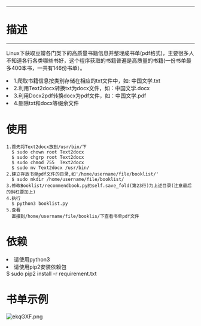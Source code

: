 --------
# 描述 #
-------
Linux下获取豆瓣各门类下的高质量书籍信息并整理成书单(pdf格式)，主要很多人不知道各行各类哪些书好，这个程序获取的书籍普遍是高质量的书籍(一份书单最多400本书，一共有146份书单）。
<li>1.爬取书籍信息按类别存储在相应的txt文件中，如: 中国文学.txt</li>
<li>2.利用Text2docx转换txt为docx文件，如：中国文学.docx</li>
<li>3.利用Docx2pdf转换docx为pdf文件，如：中国文学.pdf</li>
<li>4.删除txt和docx等缀余文件</li>

# 使用 #
	1.首先将Text2docx放到/usr/bin/下
	  $ sudo chown root Text2docx
	  $ sudo chgrp root Text2docx
	  $ sudo chmod 755  Text2docx
	  $ sudo mv Text2docx /usr/bin/
	2.建立存放书单pdf文件的目录,如'/home/username/file/booklist/'
	  $ sudo mkdir /home/username/file/booklist/
	3.修改Booklist/recommendbook.py的self.save_fold(第23行)为上述目录(注意最后的斜杠要加上) 
	4.执行
	  $ python3 booklist.py
	5.查看
	  直接到/home/username/file/booklis/下查看书单pdf文件

# 依赖 #
<li>请使用python3</li>
<li>请使用pip2安装依赖包</li>
	$ sudo pip2 install -r requirement.txt

# 书单示例 #
![ekqGXF.png](https://s2.ax1x.com/2019/07/23/ekqGXF.png)
